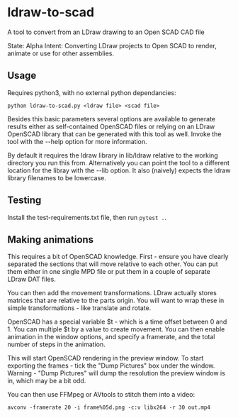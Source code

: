 # ldraw-to-scad
A tool to convert from an LDraw drawing to an Open SCAD CAD file

State: Alpha
Intent: Converting LDraw projects to Open SCAD to render, animate or use for other assemblies.

## Usage

Requires python3, with no external python dependancies:

    python ldraw-to-scad.py <ldraw file> <scad file>

Besides this basic parameters several options are available to generate results either as self-contained OpenSCAD files or relying on an LDraw OpenSCAD library that can be generated with this tool as well. Invoke the tool with the --help option for more information.

By default it requires the ldraw library in lib/ldraw relative to the working directory you run this from. Alternatively you can point the tool to a different location for the libray with the --lib option.
It also (naively) expects the ldraw library filenames to be lowercase.

## Testing

Install the test-requirements.txt file, then run `pytest .`.

## Making animations

This requires a bit of OpenSCAD knowledge.
First - ensure you have clearly separated the sections that will move relative to each other.
You can put them either in one single MPD file or put them in a couple of separate LDraw DAT files.

You can then add the movement transformations. LDraw actually stores matrices that are relative to the parts origin. You will want to wrap these in simple transformations - like translate and rotate.

OpenSCAD has a special variable $t - which is a time offset between 0 and 1. 
You can multiple $t by a value to create movement. You can then enable animation in the window options, and specify a framerate, and the total number of steps in the animation.

This will start OpenSCAD rendering in the preview window.
To start exporting the frames - tick the "Dump Pictures" box under the window.
Warning - "Dump Pictures" will dump the resolution the preview window is in, which may be a bit odd.

You can then use FFMpeg or AVtools to stitch them into a video:

    avconv -framerate 20 -i frame%05d.png -c:v libx264 -r 30 out.mp4

